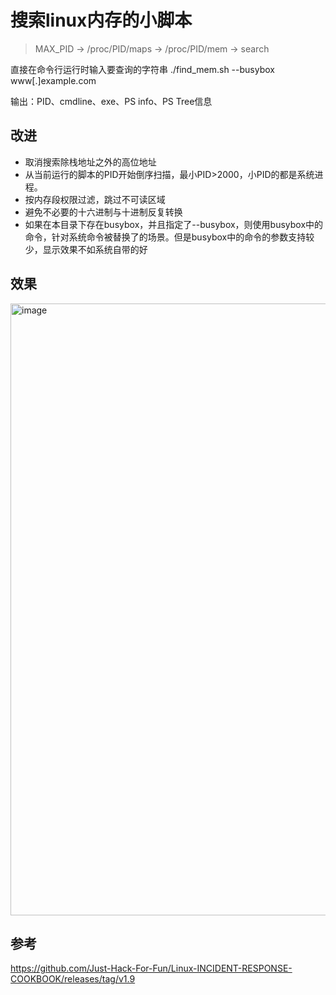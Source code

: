 # 搜索linux内存的小脚本
> MAX_PID -> /proc/PID/maps -> /proc/PID/mem -> search <string>

直接在命令行运行时输入要查询的字符串 ./find_mem.sh --busybox www[.]example.com

输出：PID、cmdline、exe、PS info、PS Tree信息

## 改进
+ 取消搜索除栈地址之外的高位地址
+ 从当前运行的脚本的PID开始倒序扫描，最小PID>2000，小PID的都是系统进程。
+ 按内存段权限过滤，跳过不可读区域
+ 避免不必要的十六进制与十进制反复转换
+ 如果在本目录下存在busybox，并且指定了--busybox，则使用busybox中的命令，针对系统命令被替换了的场景。但是busybox中的命令的参数支持较少，显示效果不如系统自带的好

## 效果
<img width="979" alt="image" src="https://github.com/user-attachments/assets/d09172d3-5101-41be-bc21-5585fd4cea9c" />




## 参考
https://github.com/Just-Hack-For-Fun/Linux-INCIDENT-RESPONSE-COOKBOOK/releases/tag/v1.9
